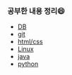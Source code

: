 ### 공부한 내용 정리:smile:
- <a href="https://github.com/coolzosel/study/tree/master/DB">DB</a><br>
- <a href="https://github.com/coolzosel/study/tree/master/Git">git</a><br>
- <a href="https://github.com/coolzosel/study/tree/master/html_N_CSS">html/css</a><br>
- <a href="https://github.com/coolzosel/study/tree/master/Linux">Linux</a><br>
- <a href="https://github.com/coolzosel/study/tree/master/Java">java</a><br>
- <a href="https://github.com/coolzosel/study/tree/master/python">python</a><br>

